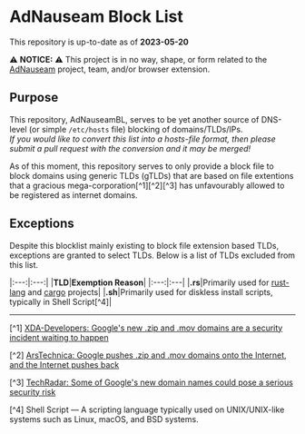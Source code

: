 # AdNauseam Block List

This repository is up-to-date as of **2023-05-20**

⚠️ **NOTICE:** ⚠️
This project is in no way, shape, or form related to the [AdNauseam](https://adnauseam.io) project, team, and/or browser extension.

## Purpose

This repository, AdNauseamBL, serves to be yet another source of DNS-level (or simple `/etc/hosts` file) blocking of domains/TLDs/IPs. \
*If you would like to convert this list into a hosts-file format, then please submit a pull request with the conversion and it may be merged!*

As of this moment, this repository serves to only provide a block file to block domains using generic TLDs (gTLDs) that are based on file extentions
that a gracious mega-corporation[^1][^2][^3] has unfavourably allowed to be registered as internet domains.

## Exceptions

Despite this blocklist mainly existing to block file extension based TLDs, exceptions are granted to select TLDs. Below is a list of TLDs excluded from this list.

|:---:|:---:|
|**TLD**|**Exemption Reason**|
|:---:|:---|
|**.rs**|Primarily used for [rust-lang](https://rust-lang.org/) and [cargo](https://cargo.io/) projects|
|**.sh**|Primarily used for diskless install scripts, typically in Shell Script[^4]|

---

[^1] [XDA-Developers: Google's new .zip and .mov domains are a security incident waiting to happen](https://www.xda-developers.com/google-zip-mov-domains-security/)

[^2] [ArsTechnica: Google pushes .zip and .mov domains onto the Internet, and the Internet pushes back](https://arstechnica.com/information-technology/2023/05/critics-say-googles-new-zip-and-mov-domains-will-be-a-boon-to-scammers/)

[^3] [TechRadar: Some of Google's new domain names could pose a serious security risk](https://www.techradar.com/news/want-a-new-google-zip-domain-it-could-be-a-serious-security-risk)

[^4] Shell Script — A scripting language typically used on UNIX/UNIX-like systems such as Linux, macOS, and BSD systems.
